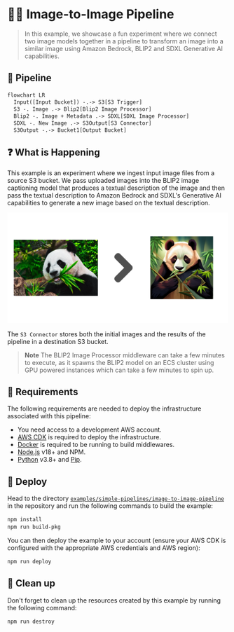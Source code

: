 # 🧑‍🎨 Image-to-Image Pipeline

> In this example, we showcase a fun experiment where we connect two image models together in a pipeline to transform an image into a similar image using Amazon Bedrock, BLIP2 and SDXL Generative AI capabilities.

## :dna: Pipeline

```mermaid
flowchart LR
  Input([Input Bucket]) -.-> S3[S3 Trigger]
  S3 -. Image .-> Blip2[Blip2 Image Processor]
  Blip2 -. Image + Metadata .-> SDXL[SDXL Image Processor]
  SDXL -. New Image .-> S3Output[S3 Connector]
  S3Output -.-> Bucket1[Output Bucket]
```

## ❓ What is Happening

This example is an experiment where we ingest input image files from a source S3 bucket. We pass uploaded images into the BLIP2 image captioning model that produces a textual description of the image and then pass the textual description to Amazon Bedrock and SDXL's Generative AI capabilities to generate a new image based on the textual description.

<p align="center">
  <img src="assets/result.png">
</p>

The `S3 Connector` stores both the initial images and the results of the pipeline in a destination S3 bucket.

> **Note**
> The BLIP2 Image Processor middleware can take a few minutes to execute, as it spawns the BLIP2 model on an ECS cluster using GPU powered instances which can take a few minutes to spin up.

## 📝 Requirements

The following requirements are needed to deploy the infrastructure associated with this pipeline:

- You need access to a development AWS account.
- [AWS CDK](https://docs.aws.amazon.com/cdk/latest/guide/getting_started.html#getting_started_install) is required to deploy the infrastructure.
- [Docker](https://docs.docker.com/get-docker/) is required to be running to build middlewares.
- [Node.js](https://nodejs.org/en/download/) v18+ and NPM.
- [Python](https://www.python.org/downloads/) v3.8+ and [Pip](https://pip.pypa.io/en/stable/installation/).

## 🚀 Deploy

Head to the directory [`examples/simple-pipelines/image-to-image-pipeline`](/examples/simple-pipelines/image-to-image-pipeline) in the repository and run the following commands to build the example:

```bash
npm install
npm run build-pkg
```

You can then deploy the example to your account (ensure your AWS CDK is configured with the appropriate AWS credentials and AWS region):

```bash
npm run deploy
```

## 🧹 Clean up

Don't forget to clean up the resources created by this example by running the following command:

```bash
npm run destroy
```
